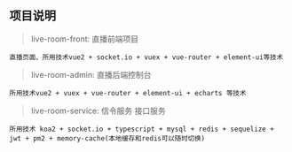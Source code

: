 ## 项目说明

> live-room-front: 直播前端项目

    直播页面、所用技术vue2 + socket.io + vuex + vue-router + element-ui等技术

> live-room-admin: 直播后端控制台
    
    所用技术vue2 + vuex + vue-router + element-ui + echarts 等技术

> live-room-service: 信令服务 接口服务

    所用技术 koa2 + socket.io + typescript + mysql + redis + sequelize + jwt + pm2 + memory-cache(本地缓存和redis可以随时切换)
